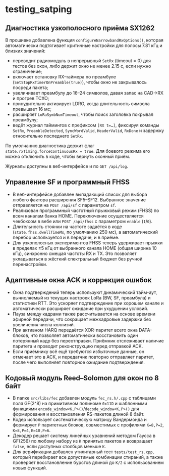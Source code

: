 # testing_satping

## Диагностика узкополосного приёма SX1262

В прошивке добавлена функция `configureNarrowbandRxOptions()`, которая автоматически подтягивает критичные настройки для полосы 7.81 кГц и близких значений:

- переводит радиомодуль в непрерывный `SetRx` (timeout = 0) для тестов без окон, либо держит окно не менее 2.15 с, если нужно ограничение;
- включает остановку RX-таймера по преамбуле (`SetStopRxTimerOnPreamble(true)`), чтобы окно не закрывалось посреди пакета;
- увеличивает преамбулу до 16–24 символов, давая запас на CAD→RX и прогрев TCXO;
- принудительно активирует LDRO, когда длительность символа превышает 16 мс;
- расширяет `LoRaSymbNumTimeout`, чтобы поиск заголовка покрывал преамбулу;
- ведёт журнал таймингов с префиксом `[RX t=…]`, фиксируя команды `SetRx`, `PreambleDetected`, `SyncWordValid`, `HeaderValid`, `RxDone` и задержку относительно последнего `SetRx`.

По умолчанию диагностика держит флаг `state.rxTiming.forceContinuousRx = true`. Для боевого режима его можно отключить в коде, чтобы вернуть оконный приём.

Журналы доступны в веб-интерфейсе и по `GET /api/log`.

## Управление SF и программный FHSS

- В веб-интерфейсе добавлен выпадающий список для выбора любого фактора расширения SF5–SF12. Выбранное значение отправляется на `POST /api/sf` с параметром `sf`.
- Реализован программный частотный прыжковый режим (FHSS) по всем каналам банка HOME. Переключение осуществляется чекбоксом в вебе или `POST /api/fhss` с параметром `enable` (`1`/`0`).
- Длительность стоянки на частоте задаётся в коде (`state.fhss.dwellTimeMs`, по умолчанию 250 мс), а автоматический перебор используется и в передаче, и в приёме.
- Для узкополосных экспериментов FHSS теперь удерживает прыжки в пределах ±5 кГц от выбранного канала HOME (общая ширина 10 кГц), синхронно смещая частоты RX и TX. Это позволяет укладываться в жёсткий спектральный бюджет без ручной перенастройки.

## Адаптивные окна ACK и коррекция ошибок

- Окна подтверждений теперь используют динамический тайм-аут, вычисляемый из текущих настроек LoRa (BW, SF, преамбула) и статистики RTT. Это ускоряет подтверждение при хорошем канале и автоматически расширяет ожидание при ухудшении условий.
- Пауза между кадрами также рассчитывается на основе времени эфирной передачи, что сокращает межкадровые задержки без увеличения числа коллизий.
- При активном HARQ передаётся XOR-паритет всего окна DATA-блоков, что позволяет автоматически восстановить один потерянный кадр без переотправки. Приёмник отслеживает наличие паритета и проводит реконструкцию перед отправкой ACK.
- Если приёмнику всё ещё требуются избыточные данные, он отмечает это в ACK, и передатчик повторно отправляет паритет, после чего выполняет повторное ожидание подтверждения.

## Кодовый модуль Reed–Solomon для окон по 8 байт

- В папке `src/libs/fec` добавлен модуль `fec_rs.h/.cpp` с таблицами поля GF(2^8) на примитивном полиноме `0x11D` и шаблонными функциями `encode_window<K,P>()`/`decode_window<K,P>()` для формирования и восстановления RS-пакетов длиной 8 байт.
- Кодер использует систематическую матрицу Вандермонда и формирует `P` паритетных блоков, совместимых с профилями `K=8,P=2`, `K=8,P=4`, `K=10,P=6`.
- Декодер решает систему линейных уравнений методом Гаусса в GF(256) по любому набору из `K` принятых пакетов и возвращает `false`, если доступных столбцов меньше `K`.
- Для верификации добавлен утилитарный тест `tests/test_rs.cpp`, который перебирает все допустимые комбинации стираний, а также проверяет восстановление бурстов длиной до `K/2` с использованием новых функций.
